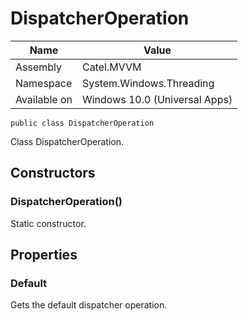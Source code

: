 

# DispatcherOperation

Name|Value
---|---
Assembly|Catel.MVVM
Namespace|System.Windows.Threading
Available on|Windows 10.0 (Universal Apps)

```
public class DispatcherOperation
```

Class DispatcherOperation.



## Constructors

### DispatcherOperation()

Static constructor.



## Properties

### Default

Gets the default dispatcher operation.



